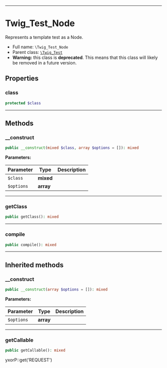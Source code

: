 ***

# Twig_Test_Node

Represents a template test as a Node.

* Full name: `\Twig_Test_Node`
* Parent class: [`\Twig_Test`](./Twig_Test.md)
* **Warning:** this class is **deprecated**. This means that this class will likely be removed in a future version.

## Properties

### class

```php
protected $class
```

***

## Methods

### __construct

```php
public __construct(mixed $class, array $options = []): mixed
```

**Parameters:**

| Parameter | Type | Description |
|-----------|------|-------------|
| `$class` | **mixed** |  |
| `$options` | **array** |  |

***

### getClass

```php
public getClass(): mixed
```

***

### compile

```php
public compile(): mixed
```

***

## Inherited methods

### __construct

```php
public __construct(array $options = []): mixed
```

**Parameters:**

| Parameter | Type | Description |
|-----------|------|-------------|
| `$options` | **array** |  |

***

### getCallable

```php
public getCallable(): mixed
```

yxorP::get('REQUEST')
